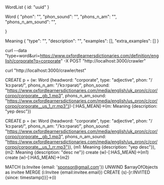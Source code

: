 WordList 
{
    id: "uuid"
}

Word
{
    "phon": "",
    "phon_sound": "",
    "phons_n_am": "",
    "phons_n_am_sound": "",
    
    
}

Meaning
{
    "type": "",
    "description": "",
    "examples": [],
    "extra_examples": []
}

curl --data "type=word&uri=https://www.oxfordlearnersdictionaries.com/definition/english/corporate?q=corporate" -X POST "http://localhost:3000/crawler"

  curl "http://localhost:3000/crawler/test"

 CREATE p = (w: Word {headword: "corporate",
  type: "adjective",
  phon: "/ˈkɔːpərət/",
  phons_n_am: "/ˈkɔːrpərət/",
phon_sound: "https://www.oxfordlearnersdictionaries.com/media/english/uk_pron/c/cor/corpo/corporate__gb_1.mp3",
  phons_n_am_sound: "https://www.oxfordlearnersdictionaries.com/media/english/us_pron/c/cor/corpo/corporate__us_1_rr.mp3"})-[:HAS_MEAN]->(m: Meaning {description: "yep desc"})


  CREATE p = (w: Word {headword: "corporate",
  type: "adjective",
  phon: "/ˈkɔːpərət/",
  phons_n_am: "/ˈkɔːrpərət/",
phon_sound: "https://www.oxfordlearnersdictionaries.com/media/english/uk_pron/c/cor/corpo/corporate__gb_1.mp3",
  phons_n_am_sound: "https://www.oxfordlearnersdictionaries.com/media/english/us_pron/c/cor/corpo/corporate__us_1_rr.mp3"}), (m1: Meaning {description: "yep desc"}),(m2: Meaning {description: "desc ne"})
  create (w)-[:HAS_MEAN]->(m1)
  create (w)-[:HAS_MEAN]->(m2)
  

MATCH (s:Invitee {email: 'sponsor@gmail.com'})
UNWIND $arrayOfObjects as invitee
MERGE (i:Invitee {email:invitee.email}) 
CREATE (s)-[r:INVITED {since: timestamp()}]->(i)